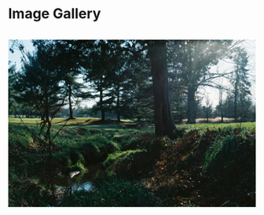 # Image Gallery

<img src="1718810825962903.png" alt=""/>
<img src="1723001287578120.png" alt=""/>
<img src="1732393188491092.png" alt=""/>
<img src="forest-2.png" alt=""/>
<img src="peaceful-forest.png" alt=""/>
<img src="waterside-forest.png" alt=""/>

